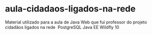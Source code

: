 # aula-cidadaos-ligados-na-rede
Material utilizado para a aula de Java Web que fui professor do projeto cidadãos ligados na rede 
PostgreSQL Java EE Wildfly 10
